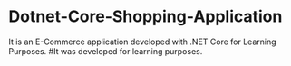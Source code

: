# Dotnet-Core-Shopping-Application
It is an E-Commerce application developed with .NET Core for Learning Purposes.
#It was developed for learning purposes.

